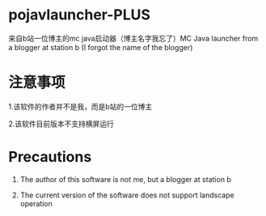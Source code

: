 # pojavlauncher-PLUS
来自b站一位博主的mc java启动器（博主名字我忘了）MC Java launcher from a blogger at station b (I forgot the name of the blogger)


#  注意事项
1.该软件的作者并不是我，而是b站的一位博主

2.该软件目前版本不支持横屏运行

# Precautions
1. The author of this software is not me, but a blogger at station b

2. The current version of the software does not support landscape operation
